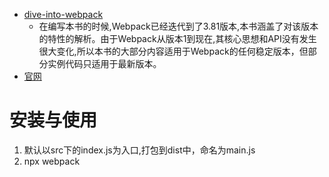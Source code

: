 * [dive-into-webpack](https://github.com/gwuhaolin/dive-into-webpack)
    * 在编写本书的时候,Webpack已经迭代到了3.81版本,本书涵盖了对该版本的特性的解析。由于Webpack从版本1到现在,其核心思想和API没有发生很大变化,所以本书的大部分内容适用于Webpack的任何稳定版本，但部分实例代码只适用于最新版本。
* [官网](https://webpack.js.org/)


# 安装与使用
1. 默认以src下的index.js为入口,打包到dist中，命名为main.js
2. npx webpack